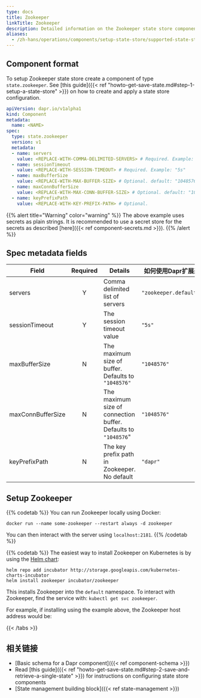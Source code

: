 ```yaml
---
type: docs
title: Zookeeper
linkTitle: Zookeeper
description: Detailed information on the Zookeeper state store component
aliases:
  - /zh-hans/operations/components/setup-state-store/supported-state-stores/setup-zookeeper/
---
```


## Component format

To setup Zookeeper state store create a component of type `state.zookeeper`. See [this guide]({{< ref "howto-get-save-state.md#step-1-setup-a-state-store" >}}) on how to create and apply a state store configuration.

```yaml
apiVersion: dapr.io/v1alpha1
kind: Component
metadata:
  name: <NAME>
spec:
  type: state.zookeeper
  version: v1
  metadata:
  - name: servers
    value: <REPLACE-WITH-COMMA-DELIMITED-SERVERS> # Required. Example: "zookeeper.default.svc.cluster.local:2181"
  - name: sessionTimeout
    value: <REPLACE-WITH-SESSION-TIMEOUT> # Required. Example: "5s"
  - name: maxBufferSize
    value: <REPLACE-WITH-MAX-BUFFER-SIZE> # Optional. default: "1048576"
  - name: maxConnBufferSize
    value: <REPLACE-WITH-MAX-CONN-BUFFER-SIZE> # Optional. default: "1048576"
  - name: keyPrefixPath
    value: <REPLACE-WITH-KEY-PREFIX-PATH> # Optional.
```

{{% alert title="Warning" color="warning" %}}
The above example uses secrets as plain strings. It is recommended to use a secret store for the secrets as described [here]({{< ref component-secrets.md >}}).
{{% /alert %}}

## Spec metadata fields

| Field             | Required | Details                                                        | 如何使用Dapr扩展来开发和运行Dapr应用程序                     |
| ----------------- | :------: | -------------------------------------------------------------- | -------------------------------------------- |
| servers           |     Y    | Comma delimited list of servers                                | `"zookeeper.default.svc.cluster.local:2181"` |
| sessionTimeout    |     Y    | The session timeout value                                      | `"5s"`                                       |
| maxBufferSize     |     N    | The maximum size of buffer. Defaults to `"1048576"`            | `"1048576"`                                  |
| maxConnBufferSize |     N    | The maximum size of connection buffer. Defaults to `"1048576`" | `"1048576"`                                  |
| keyPrefixPath     |     N    | The key prefix path in Zookeeper. No default                   | `"dapr"`                                     |

## Setup Zookeeper



{{% codetab %}}
You can run Zookeeper locally using Docker:

```
docker run --name some-zookeeper --restart always -d zookeeper
```

You can then interact with the server using `localhost:2181`.
{{% /codetab %}}

{{% codetab %}}
The easiest way to install Zookeeper on Kubernetes is by using the [Helm chart](https://github.com/helm/charts/tree/master/incubator/zookeeper):

```
helm repo add incubator http://storage.googleapis.com/kubernetes-charts-incubator
helm install zookeeper incubator/zookeeper
```

This installs Zookeeper into the `default` namespace.
To interact with Zookeeper, find the service with: `kubectl get svc zookeeper`.

For example, if installing using the example above, the Zookeeper host address would be:



{{< /tabs >}}

## 相关链接

- [Basic schema for a Dapr component]({{< ref component-schema >}})
- Read [this guide]({{< ref "howto-get-save-state.md#step-2-save-and-retrieve-a-single-state" >}}) for instructions on configuring state store components
- [State management building block]({{< ref state-management >}})
